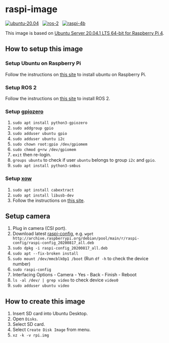 # raspi-image

[![ubuntu-20.04](https://img.shields.io/badge/ubuntu-20.04-brightgreen)](https://ubuntu.com/)
&nbsp;
[![ros-2](https://img.shields.io/badge/ros-2-brightgreen)](https://index.ros.org/doc/ros2/)
&nbsp;
[![raspi-4b](https://img.shields.io/badge/raspi-4B-brightgreen)](https://www.raspberrypi.org/)

This image is based on [Ubuntu Server 20.04.1 LTS 64-bit for Raspberry Pi 4](https://ubuntu.com/download/raspberry-pi).

## How to setup this image

### Setup Ubuntu on Raspberry Pi

Follow the instructions on [this site](https://ubuntu.com/tutorials/how-to-install-ubuntu-on-your-raspberry-pi) to install ubuntu on Raspberry Pi.

### Setup ROS 2

Follow the instructions on [this site](https://index.ros.org/doc/ros2/Installation/Foxy/Linux-Install-Debians/) to install ROS 2.

### Setup [gpiozero](https://gpiozero.readthedocs.io/en/stable/installing.html)

1. `sudo apt install python3-gpiozero`
2. `sudo addgroup gpio`
3. `sudo adduser ubuntu gpio`
4. `sudo adduser ubuntu i2c`
5. `sudo chown root:gpio /dev/gpiomem`
6. `sudo chmod g+rw /dev/gpiomem`
7. `exit` then re-login.
8. `groups ubuntu` to check if user `ubuntu` belongs to group `i2c` and `gpio`.
9. `sudo apt install python3-smbus`

### Setup [xow](https://github.com/medusalix/xow)

1. `sudo apt install cabextract`
2. `sudo apt install libusb-dev`
3. Follow the instructions on [this site](https://github.com/medusalix/xow#installation).

## Setup camera

1. Plug in camera (CSI port).
2. Download latest [raspi-config](http://archive.raspberrypi.org/debian/pool/main/r/raspi-config/), e.g. `wget http://archive.raspberrypi.org/debian/pool/main/r/raspi-config/raspi-config_20200817_all.deb`
3. `sudo dpkg -i raspi-config_20200817_all.deb`
4. `sudo apt --fix-broken install`
5. `sudo mount /dev/mmcblk0p1 /boot` (Run `df -h` to check the device number)
6. `sudo raspi-config`
7. Interfacing Options - Camera - Yes - Back - Finish - Reboot
8. `ls -al /dev/ | grep video` to check device `video0`
9. `sudo adduser ubuntu video`

## How to create this image

1. Insert SD card into Ubuntu Desktop.
2. Open `Disks`.
3. Select SD card.
4. Select `Create Disk Image` from menu.
5. `xz -k -v rpi.img`
